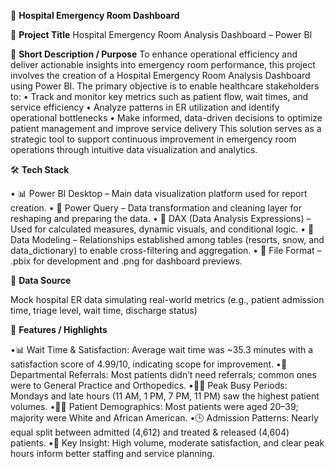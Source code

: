 🏥 **Hospital Emergency Room Dashboard**

📌 **Project Title**
Hospital Emergency Room Analysis Dashboard – Power BI

📝 **Short Description / Purpose**
To enhance operational efficiency and deliver actionable insights into emergency room performance, this project involves the creation of a Hospital Emergency Room Analysis Dashboard using Power BI.
The primary objective is to enable healthcare stakeholders to:
• Track and monitor key metrics such as patient flow, wait times, and service efficiency
• Analyze patterns in ER utilization and identify operational bottlenecks
• Make informed, data-driven decisions to optimize patient management and improve service delivery
This solution serves as a strategic tool to support continuous improvement in emergency room operations through intuitive data visualization and analytics.

🛠 **Tech Stack**

• 📊 Power BI Desktop – Main data visualization platform used for report creation.
• 📂 Power Query – Data transformation and cleaning layer for reshaping and preparing the data.
• 🧠 DAX (Data Analysis Expressions) – Used for calculated measures, dynamic visuals, and conditional logic.
• 📝 Data Modeling – Relationships established among tables (resorts, snow, and data_dictionary) to enable cross-filtering and aggregation.
• 📁 File Format – .pbix for development and .png for dashboard previews.

📂 **Data Source**

Mock hospital ER data simulating real-world metrics
(e.g., patient admission time, triage level, wait time, discharge status)

🌟 **Features / Highlights**

•📊 Wait Time & Satisfaction: Average wait time was ~35.3 minutes with a satisfaction score of 4.99/10, indicating scope for improvement.
•🧭 Departmental Referrals: Most patients didn’t need referrals; common ones were to General Practice and Orthopedics.
•🧑‍⚕️ Peak Busy Periods: Mondays and late hours (11 AM, 1 PM, 7 PM, 11 PM) saw the highest patient volumes.
•🧑‍⚕️ Patient Demographics: Most patients were aged 20–39; majority were White and African American.
•🕒 Admission Patterns: Nearly equal split between admitted (4,612) and treated & released (4,604) patients.
•📝 Key Insight: High volume, moderate satisfaction, and clear peak hours inform better staffing and service planning.
